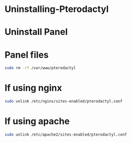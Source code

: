 # Uninstalling-Pterodactyl

# Uninstall Panel


# Panel files
```bash
sudo rm -rf /var/www/pterodactyl
```
# If using nginx
```bash
sudo unlink /etc/nginx/sites-enabled/pterodactyl.conf
```
# If using apache
```bash
sudo unlink /etc/apache2/sites-enabled/pterodactyl.conf
```
